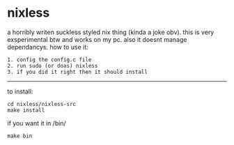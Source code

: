 # nixless
a horribly writen suckless styled nix thing (kinda a joke obv). this is very exsperimental btw and works on my pc. also it doesnt manage dependancys. how to use it:
```
1. config the config.c file
2. run sudo (or doas) nixless
3. if you did it right then it should install
```
---
to install:
```
cd nixless/nixless-src
make install
```
if you want it in /bin/ 
```
make bin
```
